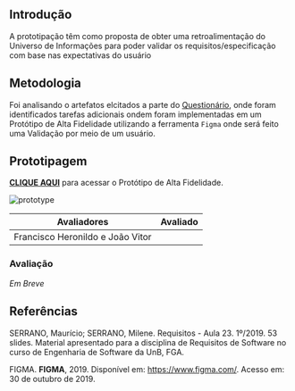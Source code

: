 ## Introdução

A prototipação têm como proposta de obter uma retroalimentação do Universo de Informações para poder validar os requisitos/especificação com base nas expectativas do usuário

## Metodologia

Foi analisando o artefatos elcitados a parte do [Questionário](https://requisitos-de-software.github.io/2019.2-Duolingo/elicitacao/Questionario/), onde foram identificados tarefas adicionais ondem foram implementadas em um Protótipo de Alta Fidelidade utilizando a ferramenta `Figma` onde será feito uma Validação por meio de um usuário.

## Prototipagem

[**CLIQUE AQUI**]() para acessar o Protótipo de Alta Fidelidade.

![prototype](https://imgur.com/D2KxcxV.jpg)

| Avaliadores | Avaliado |
|-------------|----------|
|Francisco Heronildo e João Vitor|  |

### Avaliação

_Em Breve_

## Referências

SERRANO, Maurício; SERRANO, Milene. Requisitos - Aula 23. 1º/2019. 53 slides. Material apresentado para a disciplina de Requisitos de Software no curso de Engenharia de Software da UnB, FGA.

FIGMA. **FIGMA**, 2019. Disponível em: <https://www.figma.com/>. Acesso em: 30 de outubro de 2019.

